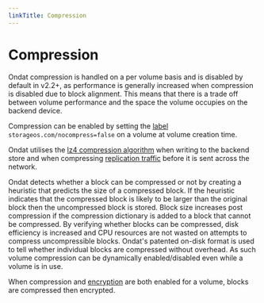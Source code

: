 ```yaml
---
linkTitle: Compression
---
```


# Compression

Ondat compression is handled on a per volume basis and is disabled by
default in v2.2+, as performance is generally increased when compression is
disabled due to block alignment. This means that there is a trade
off between volume performance and the space the volume occupies on the backend
device.

Compression can be enabled by setting the [label](/docs/reference/labels)
`storageos.com/nocompress=false` on a volume at volume creation time.

Ondat utilises the [lz4 compression algorithm](https://lz4.github.io/lz4/)
when writing to the backend store and when compressing [replication
traffic](/docs/concepts/replication) before it is sent across the network.

Ondat detects whether a block can be compressed or not by creating a
heuristic that predicts the size of a compressed block. If the heuristic
indicates that the compressed block is likely to be larger than the
original block then the uncompressed block is stored. Block size increases post
compression if the compression dictionary is added to a block that cannot be
compressed. By verifying whether blocks can be compressed, disk efficiency is
increased and CPU resources are not wasted on attempts to compress
uncompressible blocks. Ondat's patented on-disk format is used to tell
whether individual blocks are compressed without overhead. As such volume
compression can be dynamically enabled/disabled even while a volume is in use.

When compression and [encryption](/docs/concepts/encryption) are both enabled
for a volume, blocks are compressed then encrypted.


